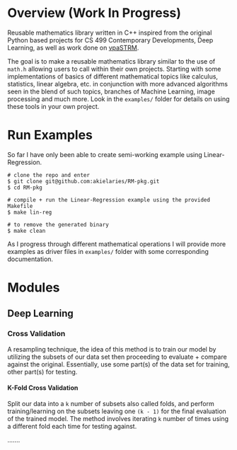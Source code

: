 # Overview (Work In Progress)
Reusable mathematics library written in C++ inspired from the original 
Python based projects for CS 499 Contemporary Developments, Deep Learning, 
as well as work done on [vpaSTRM](https://github.com/akielaries/vpaSTRM). 

The goal is to make a reusable mathematics library similar to the use of 
`math.h` allowing users to call within their own projects.
Starting with some implementations of basics of different mathematical topics 
like calculus, statistics, linear algebra, etc. in conjunction with more advanced 
algorithms seen in the blend of such topics, branches of Machine Learning, image processing 
and much more. 
Look in the `examples/` folder for details on using these tools in your own
project. 

# Run Examples
So far I have only been able to create semi-working example using Linear-Regression.
```
# clone the repo and enter
$ git clone git@github.com:akielaries/RM-pkg.git 
$ cd RM-pkg

# compile + run the Linear-Regression example using the provided Makefile
$ make lin-reg

# to remove the generated binary
$ make clean
```
As I progress through different mathematical operations I will provide more 
examples as driver files in `examples/` folder with some corresponding 
documentation. 

# Modules
## Deep Learning
### Cross Validation
A resampling technique, the idea of this method is to train our model by utilizing 
the subsets of our data set then proceeding to evaluate + compare against the original.
Essentially, use some part(s) of the data set for training, other part(s) for testing.

#### K-Fold Cross Validation
Split our data into a `k` number of subsets also called folds, and perform
training/learning on the subsets leaving one `(k - 1)` for the final evaluation of 
the trained model. The method involves iterating `k` number of times using a different
fold each time for testing against.


.......

